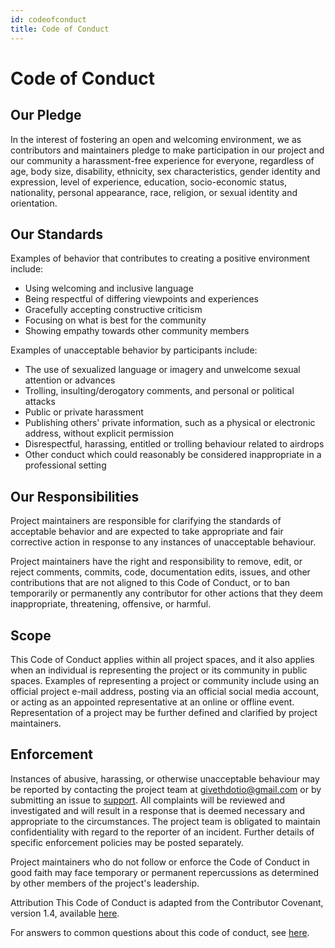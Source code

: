 ```yaml
---
id: codeofconduct
title: Code of Conduct
---
```


# Code of Conduct

## Our Pledge

In the interest of fostering an open and welcoming environment, we as contributors and maintainers pledge to make participation in our project and our community a harassment-free experience for everyone, regardless of age, body size, disability, ethnicity, sex characteristics, gender identity and expression, level of experience, education, socio-economic status, nationality, personal appearance, race, religion, or sexual identity and orientation.

## Our Standards

Examples of behavior that contributes to creating a positive environment include:

- Using welcoming and inclusive language
- Being respectful of differing viewpoints and experiences
- Gracefully accepting constructive criticism
- Focusing on what is best for the community
- Showing empathy towards other community members

Examples of unacceptable behavior by participants include:

- The use of sexualized language or imagery and unwelcome sexual attention or advances
- Trolling, insulting/derogatory comments, and personal or political attacks
- Public or private harassment
- Publishing others' private information, such as a physical or electronic address, without explicit permission
- Disrespectful, harassing, entitled or trolling behaviour related to airdrops
- Other conduct which could reasonably be considered inappropriate in a professional setting
 
## Our Responsibilities

Project maintainers are responsible for clarifying the standards of acceptable behavior and are expected to take appropriate and fair corrective action in response to any instances of unacceptable behaviour.

Project maintainers have the right and responsibility to remove, edit, or reject comments, commits, code, documentation edits, issues, and other contributions that are not aligned to this Code of Conduct, or to ban temporarily or permanently any contributor for other actions that they deem inappropriate, threatening, offensive, or harmful.

## Scope

This Code of Conduct applies within all project spaces, and it also applies when an individual is representing the project or its community in public spaces. Examples of representing a project or community include using an official project e-mail address, posting via an official social media account, or acting as an appointed representative at an online or offline event. Representation of a project may be further defined and clarified by project maintainers.

## Enforcement

Instances of abusive, harassing, or otherwise unacceptable behaviour may be reported by contacting the project team at givethdotio@gmail.com or by submitting an issue to [support](https://giveth.io/support). All complaints will be reviewed and investigated and will result in a response that is deemed necessary and appropriate to the circumstances. The project team is obligated to maintain confidentiality with regard to the reporter of an incident. Further details of specific enforcement policies may be posted separately.

Project maintainers who do not follow or enforce the Code of Conduct in good faith may face temporary or permanent repercussions as determined by other members of the project's leadership.

Attribution This Code of Conduct is adapted from the Contributor Covenant, version 1.4, available [here](https://www.contributor-covenant.org/version/1/4/code-of-conduct.html).

For answers to common questions about this code of conduct, see [here](https://www.contributor-covenant.org/faq).
